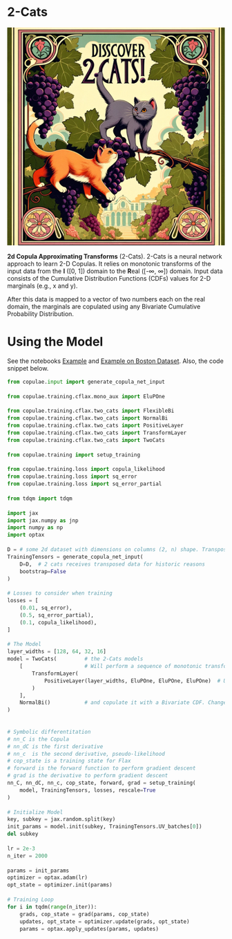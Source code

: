 # 2-Cats

![](2cats.webp)

**2d Copula Approximating Transforms** (2-Cats). 2-Cats is a neural network
approach to learn 2-D Copulas. It relies on monotonic transforms of the input data from the
**I** (\[0, 1\]) domain to the **R**eal (\[-∞, ∞\]) domain. Input data consists of the
Cumulative Distribution Functions (CDFs) values for 2-D marginals (e.g., x and y).

After this data is mapped to a vector of two numbers each on the real domain, the
marginals are copulated using any Bivariate Cumulative Probability Distribution.

# Using the Model

See the notebooks [Example](./Example.ipynb) and [Example on Boston Dataset](./ExampleOnDataset.ipynb). 
Also, the code snippet below.

```python
from copulae.input import generate_copula_net_input

from copulae.training.cflax.mono_aux import EluPOne

from copulae.training.cflax.two_cats import FlexibleBi
from copulae.training.cflax.two_cats import NormalBi
from copulae.training.cflax.two_cats import PositiveLayer
from copulae.training.cflax.two_cats import TransformLayer
from copulae.training.cflax.two_cats import TwoCats

from copulae.training import setup_training

from copulae.training.loss import copula_likelihood
from copulae.training.loss import sq_error
from copulae.training.loss import sq_error_partial
     
from tdqm import tdqm

import jax
import jax.numpy as jnp
import numpy as np
import optax

D = # some 2d dataset with dimensions on columns (2, n) shape. Transpose a (n, 2) data.
TrainingTensors = generate_copula_net_input(
    D=D,  # 2 cats receives transposed data for historic reasons
    bootstrap=False
)

# Losses to consider when training
losses = [
    (0.01, sq_error),
    (0.5, sq_error_partial),
    (0.1, copula_likelihood),
]

# The Model
layer_widths = [128, 64, 32, 16]
model = TwoCats(         # the 2-Cats models
    [                    # Will perform a sequence of monotonic transforms, usually one
        TransformLayer(
            PositiveLayer(layer_widths, EluPOne, EluPOne, EluPOne)  # Using a NN that outputs Positive Numbers
        )
    ],
    NormalBi()           # and copulate it with a Bivariate CDF. Change to FlexibleBi for the Bivariate Logistic.
)


# Symbolic differentitation
# nn_C is the Copula
# nn_dC is the first derivative
# nn_c  is the second derivative, pseudo-likelihood
# cop_state is a training state for Flax
# forward is the forward function to perform gradient descent
# grad is the derivative to perform gradient descent
nn_C, nn_dC, nn_c, cop_state, forward, grad = setup_training(
    model, TrainingTensors, losses, rescale=True
)

# Initialize Model
key, subkey = jax.random.split(key)
init_params = model.init(subkey, TrainingTensors.UV_batches[0])
del subkey

lr = 2e-3
n_iter = 2000

params = init_params
optimizer = optax.adam(lr)
opt_state = optimizer.init(params)

# Training Loop
for i in tqdm(range(n_iter)):
    grads, cop_state = grad(params, cop_state)
    updates, opt_state = optimizer.update(grads, opt_state)
    params = optax.apply_updates(params, updates)
```
